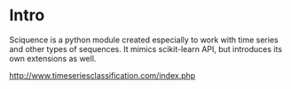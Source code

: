 Intro
=====

Sciquence is a python module created especially to work with time series
and other types of sequences. It mimics scikit-learn API, but introduces
its own extensions as well.

<http://www.timeseriesclassification.com/index.php>
